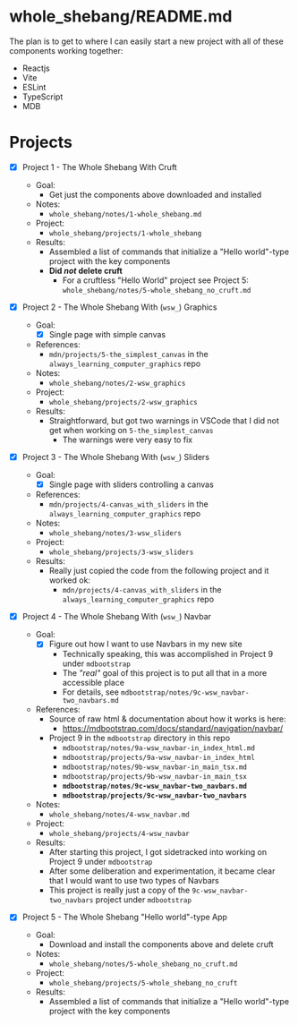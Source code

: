 
# whole_shebang/README.md

The plan is to get to where I can easily start a new project with all of these components working together:

- Reactjs
- Vite
- ESLint
- TypeScript
- MDB

# Projects

- [x] Project 1 - The Whole Shebang With Cruft
  - Goal:
    - Get just the components above downloaded and installed
  - Notes:
    - `whole_shebang/notes/1-whole_shebang.md`
  - Project:
    - `whole_shebang/projects/1-whole_shebang`
  - Results:
    - Assembled a list of commands that initialize a "Hello world"-type project with the key components
    - **Did *not* delete cruft**
      - For a cruftless "Hello World" project see Project 5: `whole_shebang/notes/5-whole_shebang_no_cruft.md`

- [x] Project 2 - The Whole Shebang With (`wsw_`) Graphics
  - Goal:
    - [x] Single page with simple canvas
  - References:
    - `mdn/projects/5-the_simplest_canvas` in the `always_learning_computer_graphics` repo
  - Notes:
    - `whole_shebang/notes/2-wsw_graphics`
  - Project:
    - `whole_shebang/projects/2-wsw_graphics`
  - Results:
    - Straightforward, but got two warnings in VSCode that I did not get when working on `5-the_simplest_canvas`
      - The warnings were very easy to fix

- [x] Project 3 - The Whole Shebang With (`wsw_`) Sliders
  - Goal:
    - [x] Single page with sliders controlling a canvas
  - References:
    - `mdn/projects/4-canvas_with_sliders` in the `always_learning_computer_graphics` repo
  - Notes:
    - `whole_shebang/notes/3-wsw_sliders`
  - Project:
    - `whole_shebang/projects/3-wsw_sliders`
  - Results:
    - Really just copied the code from the following project and it worked ok:
      - `mdn/projects/4-canvas_with_sliders` in the `always_learning_computer_graphics` repo

- [x] Project 4 - The Whole Shebang With (`wsw_`) Navbar
  - Goal:
    - [x] Figure out how I want to use Navbars in my new site
      - Technically speaking, this was accomplished in Project 9 under `mdbootstrap`
      - The *"real"* goal of this project is to put all that in a more accessible place
      - For details, see `mdbootstrap/notes/9c-wsw_navbar-two_navbars.md`
  - References:
    - Source of raw html & documentation about how it works is here:
      - https://mdbootstrap.com/docs/standard/navigation/navbar/
    - Project 9 in the `mdbootstrap` directory in this repo
      - `mdbootstrap/notes/9a-wsw_navbar-in_index_html.md`
      - `mdbootstrap/projects/9a-wsw_navbar-in_index_html`
      - `mdbootstrap/notes/9b-wsw_navbar-in_main_tsx.md`
      - `mdbootstrap/projects/9b-wsw_navbar-in_main_tsx`
      - **`mdbootstrap/notes/9c-wsw_navbar-two_navbars.md`**
      - **`mdbootstrap/projects/9c-wsw_navbar-two_navbars`**
  - Notes:
    - `whole_shebang/notes/4-wsw_navbar.md`
  - Project:
    - `whole_shebang/projects/4-wsw_navbar`
  - Results:
    - After starting this project, I got sidetracked into working on Project 9 under `mdbootstrap`
    - After some deliberation and experimentation, it became clear that I would want to use two types of Navbars
    - This project is really just a copy of the `9c-wsw_navbar-two_navbars` project under `mdbootstrap`

- [x] Project 5 - The Whole Shebang "Hello world"-type App
  - Goal:
    - Download and install the components above and delete cruft
  - Notes:
    - `whole_shebang/notes/5-whole_shebang_no_cruft.md`
  - Project:
    - `whole_shebang/projects/5-whole_shebang_no_cruft`
  - Results:
    - Assembled a list of commands that initialize a "Hello world"-type project with the key components

